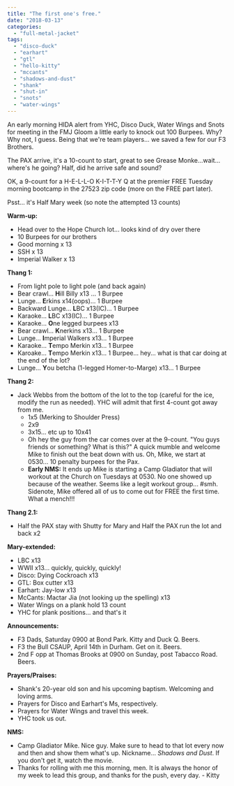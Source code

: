 ```yaml
---
title: "The first one's free."
date: "2018-03-13"
categories: 
  - "full-metal-jacket"
tags: 
  - "disco-duck"
  - "earhart"
  - "gtl"
  - "hello-kitty"
  - "mccants"
  - "shadows-and-dust"
  - "shank"
  - "shut-in"
  - "snots"
  - "water-wings"
---
```


An early morning HIDA alert from YHC, Disco Duck, Water Wings and Snots for meeting in the FMJ Gloom a little early to knock out 100 Burpees. Why? Why not, I guess. Being that we're team players... we saved a few for our F3 Brothers.

The PAX arrive, it's a 10-count to start, great to see Grease Monke...wait... where's he going? Half, did he arrive safe and sound?

OK, a 9-count for a H-E-L-L-O K-I-T-T-Y Q at the premier FREE Tuesday morning bootcamp in the 27523 zip code (more on the FREE part later).

Psst... it's Half Mary week (so note the attempted 13 counts)

**Warm-up:**

- Head over to the Hope Church lot... looks kind of dry over there
- 10 Burpees for our brothers
- Good morning x 13
- SSH x 13
- Imperial Walker x 13

**Thang 1:**

- From light pole to light pole (and back again)
- Bear crawl... **H**ill Billy x13 ... 1 Burpee
- Lunge... **E**rkins x14(oops)... 1 Burpee
- Backward Lunge... **L**BC x13(IC)... 1 Burpee
- Karaoke... **L**BC x13(IC)... 1 Burpee
- Karaoke... **O**ne legged burpees x13
- Bear crawl... **K**nerkins x13... 1 Burpee
- Lunge... **I**mperial Walkers x13... 1 Burpee
- Karaoke... **T**empo Merkin x13... 1 Burpee
- Karoake... **T**empo Merkin x13... 1 Burpee... hey... what is that car doing at the end of the lot?
- Lunge... **Y**ou betcha (1-legged Homer-to-Marge) x13... 1 Burpee

**Thang 2:**

- Jack Webbs from the bottom of the lot to the top (careful for the ice, modify the run as needed). YHC will admit that first 4-count got away from me.
    - 1x5 (Merking to Shoulder Press)
    - 2x9
    - 3x15... etc up to 10x41
    - Oh hey the guy from the car comes over at the 9-count. "You guys friends or something? What is this?" A quick mumble and welcome Mike to finish out the beat down with us. Oh, Mike, we start at 0530... 10 penalty burpees for the Pax.
    - **Early NMS:** It ends up Mike is starting a Camp Gladiator that will workout at the Church on Tuesdays at 0530. No one showed up because of the weather. Seems like a legit workout group... #smh. Sidenote, Mike offered all of us to come out for FREE the first time. What a mench!!!

**Thang 2.1:**

- Half the PAX stay with Shutty for Mary and Half the PAX run the lot and back x2

**Mary-extended:**

- LBC x13
- WWII x13... quickly, quickly, quickly!
- Disco: Dying Cockroach x13
- GTL: Box cutter x13
- Earhart: Jay-low x13
- McCants: Mactar Jia (not looking up the spelling) x13
- Water Wings on a plank hold 13 count
- YHC for plank positions... and that's it

**Announcements:**

- F3 Dads, Saturday 0900 at Bond Park. Kitty and Duck Q. Beers.
- F3 the Bull CSAUP, April 14th in Durham. Get on it. Beers.
- 2nd F opp at Thomas Brooks at 0900 on Sunday, post Tabacco Road. Beers.

**Prayers/Praises:**

- Shank's 20-year old son and his upcoming baptism. Welcoming and loving arms.
- Prayers for Disco and Earhart's Ms, respectively.
- Prayers for Water Wings and travel this week.
- YHC took us out.

**NMS:**

- Camp Gladiator Mike. Nice guy. Make sure to head to that lot every now and then and show them what's up. Nickname... _Shadows and Dust_. If you don't get it, watch the movie.
- Thanks for rolling with me this morning, men. It is always the honor of my week to lead this group, and thanks for the push, every day. - Kitty
